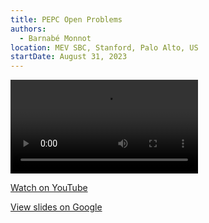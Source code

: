 ```yaml
---
title: PEPC Open Problems
authors:
  - Barnabé Monnot
location: MEV SBC, Stanford, Palo Alto, US
startDate: August 31, 2023
---
```


<video src="https://youtu.be/yt4Nhqd9Wvs?si=b-GP4pK8sEnIj1Ta"></video>

[Watch on YouTube](https://youtu.be/yt4Nhqd9Wvs?si=b-GP4pK8sEnIj1Ta)

[View slides on Google](https://docs.google.com/presentation/d/1Ltrf9OyrCJOJ0XJBAY3eE9T8dQ_1tdr_Y6c31oF14cg/view)
